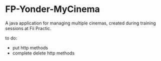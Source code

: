 # FP-Yonder-MyCinema
A java application for managing multiple cinemas, created during training sessions at Fii Practic.

to do:

- put http methods
- complete delete http methods 
